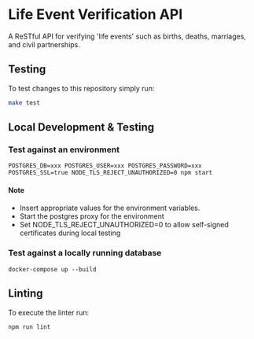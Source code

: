 # Life Event Verification API

A ReSTful API for verifying 'life events' such as births, deaths, marriages, and civil partnerships.

## Testing

To test changes to this repository simply run:
```bash
make test
```
## Local Development & Testing
### Test against an environment
```
POSTGRES_DB=xxx POSTGRES_USER=xxx POSTGRES_PASSWORD=xxx POSTGRES_SSL=true NODE_TLS_REJECT_UNAUTHORIZED=0 npm start
```
#### Note
- Insert appropriate values for the environment variables.
- Start the postgres proxy for the environment
- Set NODE_TLS_REJECT_UNAUTHORIZED=0 to allow self-signed certificates during local testing

### Test against a locally running database
```
docker-compose up --build
```

## Linting
To execute the linter run:

`npm run lint`
